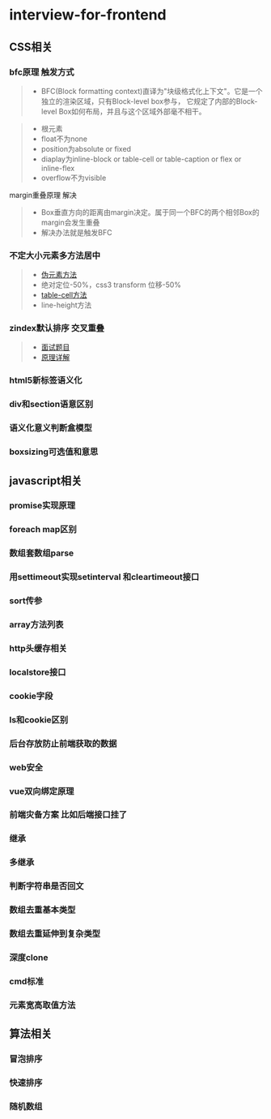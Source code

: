 # interview-for-frontend

## CSS相关
### bfc原理 触发方式
> * BFC(Block formatting context)直译为"块级格式化上下文"。它是一个独立的渲染区域，只有Block-level box参与， 它规定了内部的Block-level Box如何布局，并且与这个区域外部毫不相干。


> * 根元素
> * float不为none
> * position为absolute or fixed
> * diaplay为inline-block or table-cell or table-caption or flex or inline-flex
> * overflow不为visible

margin重叠原理 解决
> * Box垂直方向的距离由margin决定。属于同一个BFC的两个相邻Box的margin会发生重叠
> * 解决办法就是触发BFC

### 不定大小元素多方法居中
> * [伪元素方法](https://jsfiddle.net/lunhui/xt5871ox/)
> * 绝对定位-50%，css3 transform 位移-50%
> * [table-cell方法](https://jsfiddle.net/lunhui/86663Ljx/)
> * line-height方法

### zindex默认排序 交叉重叠
> * [面试题目](https://jsfiddle.net/lunhui/z6x948cv/)
> * [原理详解](http://www.zhangxinxu.com/wordpress/2016/01/understand-css-stacking-context-order-z-index/)

### html5新标签语义化

### div和section语意区别

### 语义化意义判断盒模型

### boxsizing可选值和意思

## javascript相关
### promise实现原理

### foreach map区别

### 数组套数组parse

### 用settimeout实现setinterval 和cleartimeout接口

### sort传参

### array方法列表

### http头缓存相关

### localstore接口

### cookie字段

### ls和cookie区别

### 后台存放防止前端获取的数据

### web安全

### vue双向绑定原理

### 前端灾备方案 比如后端接口挂了

### 继承

### 多继承

### 判断字符串是否回文

### 数组去重基本类型

### 数组去重延伸到复杂类型

### 深度clone

### cmd标准

### 元素宽高取值方法

## 算法相关
### 冒泡排序

### 快速排序

### 随机数组





